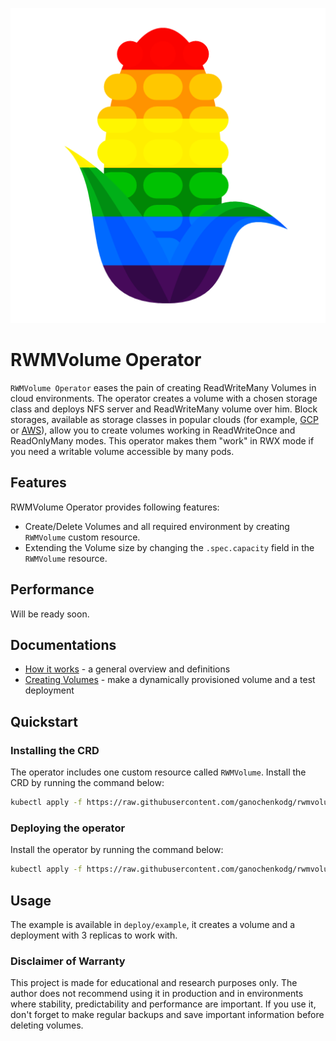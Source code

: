 ![rwmv_logo](resources/logo.png)

# RWMVolume Operator

`RWMVolume Operator` eases the pain of creating ReadWriteMany Volumes in cloud environments. 
The operator creates a volume with a chosen storage class and deploys NFS server and ReadWriteMany volume over him. 
Block storages, available as storage classes in popular clouds (for example, 
[GCP](https://cloud.google.com/kubernetes-engine/docs/how-to/persistent-volumes/gce-pd-csi-driver#create_a_storageclass) or 
[AWS](https://docs.aws.amazon.com/eks/latest/userguide/storage-classes.html)), allow you to create volumes working in ReadWriteOnce and ReadOnlyMany modes. 
This operator makes them "work" in RWX mode if you need a writable volume accessible by many pods.

## Features

RWMVolume Operator provides following features:

* Create/Delete Volumes and all required environment by creating `RWMVolume` custom resource.
* Extending the Volume size by changing the `.spec.capacity` field in the `RWMVolume` resource.

## Performance

Will be ready soon.

## Documentations

* [How it works](docs/howitworks.md) - a general overview and definitions
* [Creating Volumes](docs/creatingvolumes.md) - make a dynamically provisioned volume and a test deployment

## Quickstart

### Installing the CRD

The operator includes one custom resource called `RWMVolume`. Install the CRD by running the command below:

```bash
kubectl apply -f https://raw.githubusercontent.com/ganochenkodg/rwmvolume-operator/master/deploy/crds/crd-rwmvolume.yaml
```

### Deploying the operator

Install the operator by running the command below:

```bash
kubectl apply -f https://raw.githubusercontent.com/ganochenkodg/rwmvolume-operator/master/deploy/operator.yaml
```

## Usage

The example is available in `deploy/example`, it creates a volume and a deployment with 3 replicas to work with.

### Disclaimer of Warranty

This project is made for educational and research purposes only. 
The author does not recommend using it in production and in environments where stability, predictability and performance are important. 
If you use it, don't forget to make regular backups and save important information before deleting volumes.
